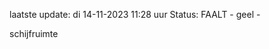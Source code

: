 laatste update: 
di 14-11-2023 11:28   uur 
Status: FAALT - geel - 
<div class="service Y">schijfruimte</div>